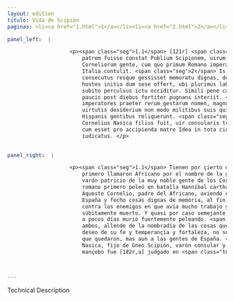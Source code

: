 ```yaml
---
layout: edition
titulo: Vida de Scipión
paginas: <li><a href="1.html">1</a></li><li><a href="2.html">2</a></li><li><a href="3.html">3</a></li><li><a href="4.html">4</a></li><li><a href="5.html">5</a></li><li><a href="6.html">6</a></li><li><a href="7.html">7</a></li><li><a href="8.html">8</a></li><li><a href="9.html">9</a></li><li><a href="10.html">10</a></li><li><a href="11.html">11</a></li><li><a href="12.html">12</a></li><li><a href="13.html">13</a></li><li><a href="14.html">14</a></li><li><a href="15.html">15</a></li><li><a href="16.html">16</a></li><li><a href="17.html">17</a></li><li><a href="18.html">18</a></li><li><a href="19.html">19</a></li><li><a href="20.html">20</a></li><li><a href="21.html">21</a></li><li><a href="22.html">22</a></li><li><a href="23.html">23</a></li><li><a href="24.html">24</a></li><li><a href="25.html">25</a></li><li><a href="26.html">26</a></li><li><a href="27.html">27</a></li><li><a href="28.html">28</a></li><li><a href="29.html">29</a></li><li><a href="30.html">30</a></li><li><a href="31.html">31</a></li><li><a href="32.html">32</a></li><li><a href="33.html">33</a></li><li><a href="34.html">34</a></li><li><a href="35.html">35</a></li><li><a href="36.html">36</a></li><li><a href="37.html">37</a></li><li><a href="38.html">38</a></li><li><a href="39.html">39</a></li><li><a href="40.html">40</a></li><li><a href="41.html">41</a></li><li><a href="42.html">42</a></li><li><a href="43.html">43</a></li><li><a href="44.html">44</a></li><li><a href="45.html">45</a></li><li><a href="46.html">46</a></li><li><a href="47.html">47</a></li><li><a href="48.html">48</a></li><li><a href="49.html">49</a></li><li><a href="50.html">50</a></li><li><a href="51.html">51</a></li><li><a href="52.html">52</a></li><li><a href="53.html">53</a></li><li><a href="54.html">54</a></li><li><a href="55.html">55</a></li><li><a href="56.html">56</a></li><li><a href="57.html">57</a></li><li><a href="58.html">58</a></li><li><a href="59.html">59</a></li><li><a href="60.html">60</a></li><li><a href="61.html">61</a></li><li><a href="62.html">62</a></li><li><a href="63.html">63</a></li><li><a href="64.html">64</a></li><li><a href="65.html">65</a></li><li><a href="66.html">66</a></li><li><a href="67.html">67</a></li><li><a href="68.html">68</a></li><li><a href="69.html">69</a></li><li><a href="70.html">70</a></li><li><a href="71.html">71</a></li><li><a href="72.html">72</a></li><li><a href="73.html">73</a></li><li><a href="74.html">74</a></li>

panel_left:  |

                    <p><span class="seg">1.1</span> [121r] <span class="tooltip">Cornelio<span class="tooltiptext">Publio Cornelio #F #M #N #R #U #W #s P. Cornelio #S </span></span> Scipioni, qui primus nomine uictae a se gentis Africanus est dictus,
                        patrem fuisse constat Publium Scipionem, uirum patritium ex nobilissima
                        Corneliorum gente, cum quo primum Romano imperatore Hannibal Poenus signa in
                        Italia contulit. <span class="seg">2</span> Is, cum multas esset in Hispania uictorias
                        consecutus resque gessisset memoratu dignas, demum quodam praelio aduersus
                        hostes initio dum sese offert, ubi plurimus labor plurimum periculi erat,
                        subito perculsus ictu occiditur. Simili pene casu Cn. Scipio, eius frater,
                        paucis post diebus fortiter pugnans interiit. <span class="seg">3</span> Amboque ii
                        imperatores praeter rerum gestarum nomen, magnum quoque fidei temperantiae
                        uirtutis desiderium non modo militibus suis qui superfuere, sed etiam
                        Hispanis gentibus reliquerunt. <span class="seg">4</span> At uero Cn. Scipionis P.
                        Cornelius Nasica filius fuit, uir consularis triumphalisque, qui adolescens
                        cum esset pro accipienda matre Idea in tota ciuitate est uir optimus
                        iudicatus. </p>
                

panel_right:  |

                    <p><span class="seg">1.1</span> Tienen por çierto que fue padre de Cornelio Scipión, que
                        primero llamaron Africano por el nombre de la gente vençida, Publio Scipión,
                        varón patricio de la muy noble gente de los Cornelios, con el qual capitán
                        romano primero peleó en batalla Hanníbal carthaginés en Ytalia. <span class="seg">2</span>
                        Aqueste Cornelio, padre del Africano, aviendo conseguido muchas victorias en
                        España y fecho cosas dignas de memoria, al fin, en una batalla començada
                        contra los enemigos en que avía mucho trabajo y mucho peligro, fue ferido y
                        súbitamente muerto. Y quasi por caso semejante su hermano Gneo Scipión dende
                        a pocos días murió fuertemente peleando. <span class="seg">3</span> Y estos capitanes
                        ambos, allende de la nombradía de las cosas que fizieron, dexaron grand
                        deseo de su fe y temperançia y fortaleza, no sólamente a los sus guerreros
                        que quedaron, mas aun a las gentes de España. <span class="seg">4</span> Y Publio Cornelio
                        Nasica, fijo de Gneo Scipión, varón consular y triumphal, el qual siendo
                        mançebo fue [182r,a] judgado en <span class="tooltip">toda<span class="tooltiptext">todo  </span></span> la çibdad por varón muy bueno para recebir la madre Idea. </p>

                

---
```


Technical Description 